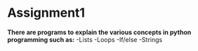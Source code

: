 # Assignment1
**There are programs to explain the various concepts in python programming such as:**
-Lists
-Loops
-If/else
-Strings
